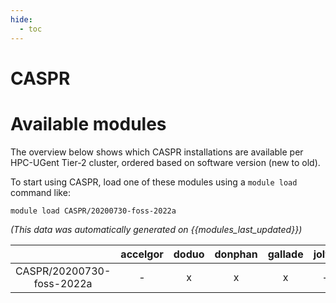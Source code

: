 ```yaml
---
hide:
  - toc
---
```


CASPR
=====

# Available modules


The overview below shows which CASPR installations are available per HPC-UGent Tier-2 cluster, ordered based on software version (new to old).

To start using CASPR, load one of these modules using a `module load` command like:

```shell
module load CASPR/20200730-foss-2022a
```

*(This data was automatically generated on {{modules_last_updated}})*  

| |accelgor|doduo|donphan|gallade|joltik|shinx|
| :---: | :---: | :---: | :---: | :---: | :---: | :---: |
|CASPR/20200730-foss-2022a|-|x|x|x|-|-|
